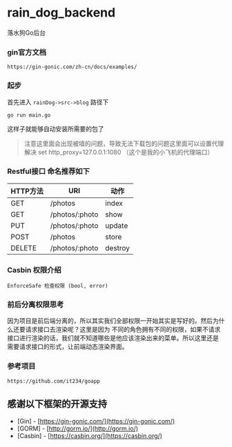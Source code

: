 # rain_dog_backend

落水狗Go后台

### gin官方文档
```shell script
https://gin-gonic.com/zh-cn/docs/examples/
```

### 起步
首先进入 `rainDog->src->blog` 路径下

```shell script
go run main.go
```

这样子就能够自动安装所需要的包了

> 注意这里面会出现被墙的问题，导致无法下载包的问题这里面可以设置代理解决
> set http_proxy=127.0.0.1:1080 （这个是我的小飞机的代理端口）


### Restful接口 命名推荐如下

|   HTTP方法   |   URI   |  动作    |
| ----         | ----               | ----    |
|   GET        |    /photos	        |   index   |
|   GET        |    /photos/:photo  |   show   |
|   PUT        |    /photos/:photo  |   update   |
|   POST       |    /photos         |   store |
|   DELETE     |    /photos/:photo  |   destroy   |


### Casbin 权限介绍
```text
EnforceSafe 检查权限 (bool, error)
```

### 前后分离权限思考
因为项目是前后端分离的，所以其实我们全部权限一开始其实是写好的。然后为什么还要请求接口去渲染呢？这里是因为
不同的角色拥有不同的权限，如果不请求接口进行渲染的话，我们就不知道哪些是他应该渲染出来的菜单。所以这里还是
需要请求接口的形式，让前端动态渲染界面。

### 参考项目
```text
https://github.com/it234/goapp
```

## 感谢以下框架的开源支持

- [Gin] - [https://gin-gonic.com/](https://gin-gonic.com/)
- [GORM] - [http://gorm.io/](http://gorm.io/)
- [Casbin] - [https://casbin.org/](https://casbin.org/)
